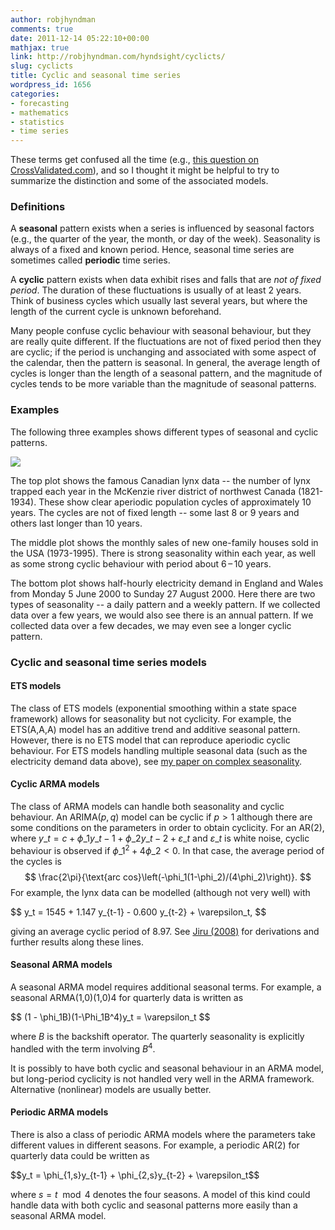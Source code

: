 ```yaml
---
author: robjhyndman
comments: true
date: 2011-12-14 05:22:10+00:00
mathjax: true
link: http://robjhyndman.com/hyndsight/cyclicts/
slug: cyclicts
title: Cyclic and seasonal time series
wordpress_id: 1656
categories:
- forecasting
- mathematics
- statistics
- time series
---
```


These terms get confused all the time (e.g., [this question on CrossValidated.com](http://stats.stackexchange.com/q/19626/159)), and so I thought it might be helpful to try to summarize the distinction and some of the associated models.<!-- more -->



### Definitions



A **seasonal** pattern exists when a series is influenced by seasonal factors (e.g., the quarter of the year, the month, or day of the week). Seasonality is always of a fixed and known period. Hence, seasonal time series are sometimes called **periodic** time series.

A **cyclic** pattern exists when data exhibit rises and falls that are _not of fixed period_. The duration of these fluctuations is usually of at least 2 years. Think of business cycles which usually last several years, but where the length of the current cycle is unknown beforehand.

Many people confuse cyclic behaviour with seasonal behaviour, but they are really quite different. If the fluctuations are not of fixed period then they are cyclic; if the period is unchanging and associated with some aspect of the calendar, then the pattern is seasonal. In general, the average length of cycles is longer than the length of a seasonal pattern, and the magnitude of cycles tends to be more variable than the magnitude of seasonal patterns.



### Examples



The following three examples shows different types of seasonal and cyclic patterns.



![](/files/cyclets.png)



The top plot shows the famous Canadian lynx data -- the number of lynx trapped each year in the McKenzie river district of northwest Canada (1821-1934). These show clear aperiodic population cycles of approximately 10 years. The cycles are not of fixed length -- some last 8 or 9 years and others last longer than 10 years.

The middle plot shows the monthly sales of new one-family houses sold in the USA (1973-1995). There is strong sea­son­al­ity within each year, as well as some strong cyclic behav­iour with period about 6 – 10 years.

The bottom plot shows half-hourly electricity demand in England and Wales from Monday 5 June 2000 to Sunday 27 August 2000. Here there are two types of seasonality -- a daily pattern and a weekly pattern. If we collected data over a few years, we would also see there is an annual pattern. If we collected data over a few decades, we may even see a longer cyclic pattern.



### Cyclic and seasonal time series models





#### ETS models



The class of ETS models (exponential smoothing within a state space framework) allows for seasonality but not cyclicity. For example, the ETS(A,A,A) model has an additive trend and additive seasonal pattern. However, there is no ETS model that can reproduce aperiodic cyclic behaviour. For ETS models handling multiple seasonal data (such as the electricity demand data above), see [my paper on complex seasonality](/publications/complex-seasonality/).



#### Cyclic ARMA models



The class of ARMA models can handle both seasonality and cyclic behaviour. An ARIMA$(p,q)$ model can be cyclic if $p>1$ although there are some conditions on the parameters in order to obtain cyclicity. For an AR(2), where $y\_t = c + \phi\_1y\_{t-1} + \phi\_2y\_{t-2} + \varepsilon\_t$ and $\varepsilon\_t$ is white noise, cyclic behaviour is observed if ${\phi\_1^2+4\phi\_2 < 0}$. In that case, the average period of the cycles is
$$
\frac{2\pi}{\text{arc cos}\left(-\phi_1(1-\phi_2)/(4\phi_2)\right)}.
$$
For example, the lynx data can be modelled (although not very well) with

<div>
$$
y_t = 1545 + 1.147 y_{t-1} - 0.600 y_{t-2} + \varepsilon_t,
$$
</div>

giving an average cyclic period of 8.97. See [Jiru (2008)](http://www.math.sjsu.edu/~crunk/masters/Abera_Jiru_thesis.pdf) for derivations and further results along these lines.



#### Seasonal ARMA models



A seasonal ARMA model requires additional seasonal terms. For example, a seasonal ARMA(1,0)(1,0)4 for quarterly data is written as

<div>
$$
(1 - \phi_1B)(1-\Phi_1B^4)y_t = \varepsilon_t
$$
</div>

where $B$ is the backshift operator. The quarterly seasonality is explicitly handled with the term involving $B^4$.

It is possibly to have both cyclic and seasonal behaviour in an ARMA model, but long-period cyclicity is not handled very well in the ARMA framework. Alternative (nonlinear) models are usually better.



#### Periodic ARMA models



There is also a class of periodic ARMA models where the parameters take different values in different seasons. For example, a periodic AR(2) for quarterly data could be written as

<div>
$$y_t = \phi_{1,s}y_{t-1} + \phi_{2,s}y_{t-2} + \varepsilon_t$$
</div>

where $s=t\mod 4$ denotes the four seasons. A model of this kind could handle data with both cyclic and seasonal patterns more easily than a seasonal ARMA model.
